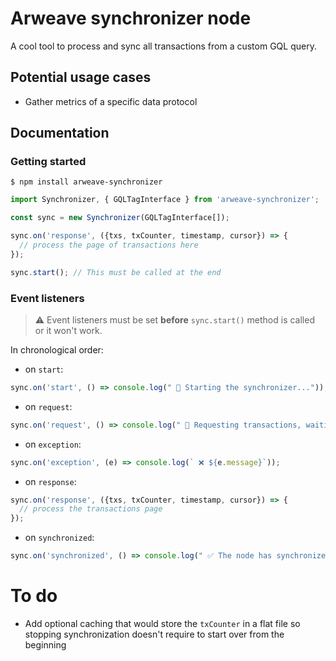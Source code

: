 # Arweave synchronizer node

A cool tool to process and sync all transactions from a custom GQL query.

## Potential usage cases

- Gather metrics of a specific data protocol

## Documentation

### Getting started

```
$ npm install arweave-synchronizer
```

```typescript
import Synchronizer, { GQLTagInterface } from 'arweave-synchronizer';

const sync = new Synchronizer(GQLTagInterface[]);

sync.on('response', ({txs, txCounter, timestamp, cursor}) => {
  // process the page of transactions here
});

sync.start(); // This must be called at the end
```

### Event listeners

> ⚠️ Event listeners must be set __before__ `sync.start()` method is called or it won't work.

In chronological order:

- on `start`:
```typescript
sync.on('start', () => console.log(" 🚦 Starting the synchronizer..."));
```

- on `request`:
```typescript
sync.on('request', () => console.log(" 🔄 Requesting transactions, waiting for response..."));
```

- on `exception`:
```typescript
sync.on('exception', (e) => console.log(` ❌ ${e.message}`));
```

- on `response`:
```typescript
sync.on('response', ({txs, txCounter, timestamp, cursor}) => {
  // process the transactions page 
});
```

- on `synchronized`:
```typescript
sync.on('synchronized', () => console.log(" ✅ The node has synchronized with the Blockweave."));
```

# To do

- Add optional caching that would store the `txCounter` in a flat file so stopping synchronization doesn't require to start over from the beginning
